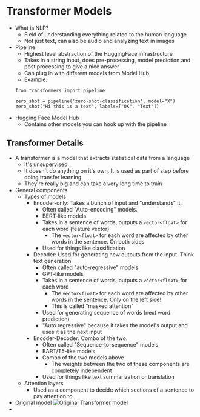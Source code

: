 # Transformer Models

* What is NLP? 
  * Field of understanding everything related to the human language
  * Not just text, can also be audio and analyzing text in images
* Pipeline 
  * Highest level abstraction of the HuggingFace infrastructure
  * Takes in a string input, does pre-processing, model prediction and post processing to give a nice answer  
  * Can plug in with different models from Model Hub
  * Example:
  ```
  from transformers import pipeline

  zero_shot = pipeline('zero-shot-classification', model="X")
  zero_shot("Hi this is a text", labels=["OK", "Text"])
  ```
* Hugging Face Model Hub
  * Contains other models you can hook up with the pipeline

## Transformer Details
* A transformer is a model that extracts statistical data from a language
  * It's unsupervised
  * It doesn't do anything on it's own. It is used as part of step before doing transfer learning
  * They're really big and can take a very long time to train
* General components
  * Types of models
    * Encoder-only: Takes a bunch of input and "understands" it. 
      * Often called "Auto-encoding" models.
      * BERT-like models
      * Takes in a sentence of words, outputs a `vector<float>` for each word (feature vector)
        * The `vector<float>` for each word are affected by other words in the sentence. On both sides
      * Used for things like classification
    * Decoder: Used for generating new outputs from the input. Think text generation
      * Often called "auto-regressive" models
      * GPT-like models
      * Takes in a sentence of words, outputs a `vector<float>` for each word
        * The `vector<float>` for each word are affected by other words in the sentence. Only on the left side!
        * This is called "masked attention"
      * Used for generating sequence of words (next word prediction)
      * "Auto regressive" because it takes the model's output and uses it as the next input
    * Encoder-Decoder: Combo of the two. 
      * Often called "Sequence-to-sequence" models
      * BART/T5-like models
      * Combo of the two models above
        * The weights between the two of these components are completely independent
      * Used for things like text summarization or translation
  * Attention layers
    * Used as a component to decide which sections of a sentence to pay attention to.
* Original model
  ![Original Transformer model](https://huggingface.co/datasets/huggingface-course/documentation-images/resolve/main/en/chapter1/transformers.svg)
* 